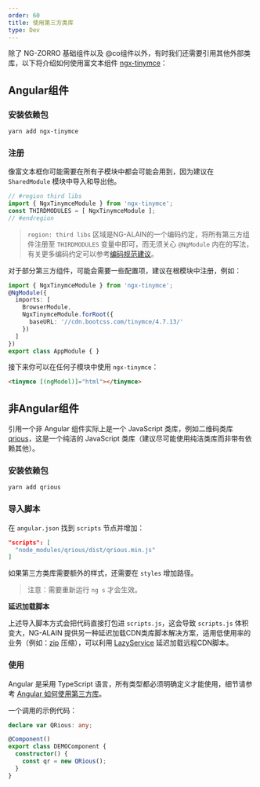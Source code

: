 ```yaml
---
order: 60
title: 使用第三方类库
type: Dev
---
```


除了 NG-ZORRO 基础组件以及 @co组件以外，有时我们还需要引用其他外部类库，以下将介绍如何使用富文本组件 [ngx-tinymce](https://github.com/cipchk/ngx-tinymce)：

## Angular组件

### 安装依赖包

```bash
yarn add ngx-tinymce
```

### 注册

像富文本框你可能需要在所有子模块中都会可能会用到，因为建议在 `SharedModule` 模块中导入和导出他。

```ts
// #region third libs
import { NgxTinymceModule } from 'ngx-tinymce';
const THIRDMODULES = [ NgxTinymceModule ];
// #endregion
```

> `region: third libs` 区域是NG-ALAIN的一个编码约定，将所有第三方组件注册至 `THIRDMODULES` 变量中即可，而无须关心 `@NgModule` 内在的写法，有关更多编码约定可以参考[编码规范建议](/docs/style-guide)。

对于部分第三方组件，可能会需要一些配置项，建议在根模块中注册，例如：

```ts
import { NgxTinymceModule } from 'ngx-tinymce';
@NgModule({
  imports: [
    BrowserModule,
    NgxTinymceModule.forRoot({
      baseURL: '//cdn.bootcss.com/tinymce/4.7.13/'
    })
  ]
})
export class AppModule { }
```

接下来你可以在任何子模块中使用 `ngx-tinymce`：

```html
<tinymce [(ngModel)]="html"></tinymce>
```

## 非Angular组件

引用一个非 Angular 组件实际上是一个 JavaScript 类库，例如二维码类库 [qrious](https://neocotic.com/qrious/)，这是一个纯洁的 JavaScript 类库（建议尽可能使用纯洁类库而非带有依赖其他）。

### 安装依赖包

```bash
yarn add qrious
```

### 导入脚本

在 `angular.json` 找到 `scripts` 节点并增加：

```json
"scripts": [
  "node_modules/qrious/dist/qrious.min.js"
]
```

如果第三方类库需要额外的样式，还需要在 `styles` 增加路径。

> 注意：需要重新运行 `ng s` 才会生效。

**延迟加载脚本**

上述导入脚本方式会把代码直接打包进 `scripts.js`，这会导致 `scripts.js` 体积变大，NG-ALAIN 提供另一种延迟加载CDN类库脚本解决方案，适用低使用率的业务（例如：[zip](https://cdn.bootcss.com/jszip/3.1.5/jszip.min.js) 压缩），可以利用 [LazyService](/util/lazy) 延迟加载远程CDN脚本。

### 使用

Angular 是采用 TypeScript 语言，所有类型都必须明确定义才能使用，细节请参考 [Angular 如何使用第三方库](https://zhuanlan.zhihu.com/p/35796451)。

一个调用的示例代码：

```ts
declare var QRious: any;

@Component()
export class DEMOComponent {
  constructor() {
    const qr = new QRious();
  }
}
```
